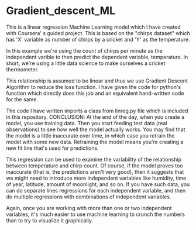 # Gradient_descent_ML
This is a linear regression Machine Learning model which I have created with Coursera' s guided project. This is based on the "chirps dataset" which has 'X' variable as number of chirps by a cricket and 'Y' as the temperature.

In this example we're using the count of chirps per minute as the independent varible to then predict the dependent variable, temperature. In short, we're using a little data science to make ourselves a cricket thermometer.

This relationship is assumed to be linear and thus we use Gradient Descent Algorithm to reduce the loss function.
I have given the code for python's function which directly does this job and an equivalent hand-written code for the same.

The code I have written imports a class from linreg.py file which is included in this repository.
CONCLUSION:
At the end of the day, when you create a model, you use training data. Then you start feeding test data (real observations) to see how well the model actually works. You may find that the model is a little inaccurate over time, in which case you retrain the model with some new data. Retraining the model means you're creating a new fit line that's used for predictions.

This regression can be used to examine the variability of the relationship between temperature and chirp count. Of course, if the model proves too inaccurate (that is, the predictions aren't very good), then it suggests that we might need to introduce more independent variables like humidity, time of year, latitude, amount of moonlight, and so on. If you have such data, you can do separate lines regressions for each independent variable, and then do multiple regressions with combinations of independent variables.

Again, once you are working with more than one or two independent variables, it's much easier to use machine learning to crunch the numbers than to try to visualize it graphically.

